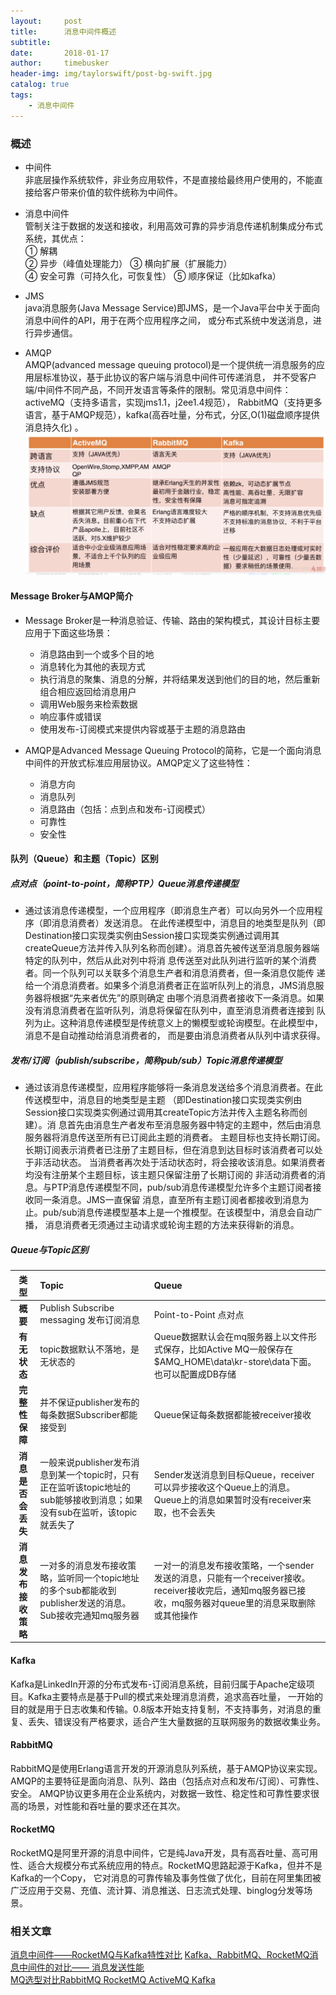```yaml
---
layout:     post
title:      消息中间件概述
subtitle:   
date:       2018-01-17
author:     timebusker
header-img: img/taylorswift/post-bg-swift.jpg
catalog: true
tags:
    - 消息中间件
---  
```


### 概述    
- 中间件   
非底层操作系统软件，非业务应用软件，不是直接给最终用户使用的，不能直接给客户带来价值的软件统称为中间件。       

- 消息中间件   
管制关注于数据的发送和接收，利用高效可靠的异步消息传递机制集成分布式系统，其优点：   
     ① 解耦    
     ② 异步（峰值处理能力）
     ③ 横向扩展（扩展能力）    
     ④ 安全可靠（可持久化，可恢复性）
     ⑤ 顺序保证（比如kafka）    

- JMS   	 
java消息服务(Java Message Service)即JMS，是一个Java平台中关于面向消息中间件的API，用于在两个应用程序之间，
或分布式系统中发送消息，进行异步通信。   

- AMQP    
AMQP(advanced message queuing protocol)是一个提供统一消息服务的应用层标准协议，基于此协议的客户端与消息中间件可传递消息，
并不受客户端/中间件不同产品，不同开发语言等条件的限制。常见消息中间件：activeMQ（支持多语言，实现jms1.1，j2ee1.4规范），
RabbitMQ（支持更多语言，基于AMQP规范），kafka(高吞吐量，分布式，分区,O(1)磁盘顺序提供消息持久化) 。     
![image](/img/MQ-middle/1.png)     

#### Message Broker与AMQP简介
 + Message Broker是一种消息验证、传输、路由的架构模式，其设计目标主要应用于下面这些场景：
     * 消息路由到一个或多个目的地  
	 * 消息转化为其他的表现方式  
	 * 执行消息的聚集、消息的分解，并将结果发送到他们的目的地，然后重新组合相应返回给消息用户  
	 * 调用Web服务来检索数据  
	 * 响应事件或错误  
	 * 使用发布-订阅模式来提供内容或基于主题的消息路由  
	 
 + AMQP是Advanced Message Queuing Protocol的简称，它是一个面向消息中间件的开放式标准应用层协议。AMQP定义了这些特性：
     * 消息方向  
     * 消息队列  
     * 消息路由（包括：点到点和发布-订阅模式）  	 
	 * 可靠性  
	 * 安全性  
  	 
#### 队列（Queue）和主题（Topic）区别  
##### 点对点（point-to-point，简称PTP）Queue消息传递模型  
* 通过该消息传递模型，一个应用程序（即消息生产者）可以向另外一个应用程序（即消息消费者）发送消息。
在此传递模型中，消息目的地类型是队列（即Destination接口实现类实例由Session接口实现类实例通过调用其
createQueue方法并传入队列名称而创建）。消息首先被传送至消息服务器端特定的队列中，然后从此对列中将消
息传送至对此队列进行监听的某个消费者。同一个队列可以关联多个消息生产者和消息消费者，但一条消息仅能传
递给一个消息消费者。如果多个消息消费者正在监听队列上的消息，JMS消息服务器将根据“先来者优先”的原则确定
由哪个消息消费者接收下一条消息。如果没有消息消费者在监听队列，消息将保留在队列中，直至消息消费者连接到
队列为止。这种消息传递模型是传统意义上的懒模型或轮询模型。在此模型中，消息不是自动推动给消息消费者的，
而是要由消息消费者从队列中请求获得。   

##### 发布/订阅（publish/subscribe，简称pub/sub）Topic消息传递模型
* 通过该消息传递模型，应用程序能够将一条消息发送给多个消息消费者。在此传送模型中，消息目的地类型是主题
（即Destination接口实现类实例由Session接口实现类实例通过调用其createTopic方法并传入主题名称而创建）。消
息首先由消息生产者发布至消息服务器中特定的主题中，然后由消息服务器将消息传送至所有已订阅此主题的消费者。
主题目标也支持长期订阅。长期订阅表示消费者已注册了主题目标，但在消息到达目标时该消费者可以处于非活动状态。
当消费者再次处于活动状态时，将会接收该消息。如果消费者均没有注册某个主题目标，该主题只保留注册了长期订阅的
非活动消费者的消息。与PTP消息传递模型不同，pub/sub消息传递模型允许多个主题订阅者接收同一条消息。JMS一直保留
消息，直至所有主题订阅者都接收到消息为止。pub/sub消息传递模型基本上是一个推模型。在该模型中，消息会自动广播，
消息消费者无须通过主动请求或轮询主题的方法来获得新的消息。    

##### Queue与Topic区别   

| 类型     |    Topic | Queue  |  
| :--------: | :--------| :------- |  
| **概要**  | Publish Subscribe messaging 发布订阅消息 |  Point-to-Point 点对点   |
| **有无状态**     |   topic数据默认不落地，是无状态的  |  Queue数据默认会在mq服务器上以文件形式保存，比如Active MQ一般保存在$AMQ_HOME\data\kr-store\data下面。也可以配置成DB存储  |  
| **完整性保障**      |    并不保证publisher发布的每条数据Subscriber都能接受到  | Queue保证每条数据都能被receiver接收  |  
| **消息是否会丢失**      |   一般来说publisher发布消息到某一个topic时，只有正在监听该topic地址的sub能够接收到消息；如果没有sub在监听，该topic就丢失了 | Sender发送消息到目标Queue，receiver可以异步接收这个Queue上的消息。Queue上的消息如果暂时没有receiver来取，也不会丢失  |  
| **消息发布接收策略**      |    一对多的消息发布接收策略，监听同一个topic地址的多个sub都能收到publisher发送的消息。Sub接收完通知mq服务器  | 一对一的消息发布接收策略，一个sender发送的消息，只能有一个receiver接收。receiver接收完后，通知mq服务器已接收，mq服务器对queue里的消息采取删除或其他操作  |      
 
#### Kafka  
Kafka是LinkedIn开源的分布式发布-订阅消息系统，目前归属于Apache定级项目。Kafka主要特点是基于Pull的模式来处理消息消费，追求高吞吐量，
一开始的目的就是用于日志收集和传输。0.8版本开始支持复制，不支持事务，对消息的重复、丢失、错误没有严格要求，适合产生大量数据的互联网服务的数据收集业务。  

#### RabbitMQ 
RabbitMQ是使用Erlang语言开发的开源消息队列系统，基于AMQP协议来实现。AMQP的主要特征是面向消息、队列、路由（包括点对点和发布/订阅）、可靠性、安全。
AMQP协议更多用在企业系统内，对数据一致性、稳定性和可靠性要求很高的场景，对性能和吞吐量的要求还在其次。   

#### RocketMQ   
RocketMQ是阿里开源的消息中间件，它是纯Java开发，具有高吞吐量、高可用性、适合大规模分布式系统应用的特点。RocketMQ思路起源于Kafka，但并不是Kafka的一个Copy，
它对消息的可靠传输及事务性做了优化，目前在阿里集团被广泛应用于交易、充值、流计算、消息推送、日志流式处理、binglog分发等场景。   

### 相关文章
[消息中间件——RocketMQ与Kafka特性对比](https://www.jianshu.com/p/a5484f565dd7?from=timeline) 
[Kafka、RabbitMQ、RocketMQ消息中间件的对比—— 消息发送性能](https://yq.aliyun.com/articles/25385)  
[MQ选型对比RabbitMQ RocketMQ ActiveMQ Kafka](http://blog.csdn.net/oMaverick1/article/details/51331004)  